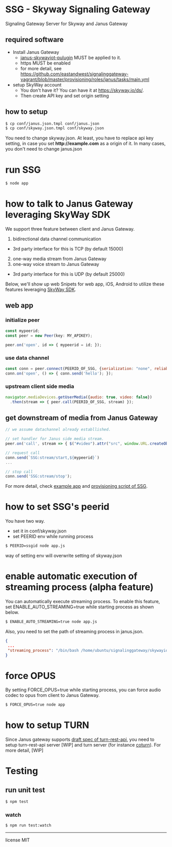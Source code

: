 # SSG - Skyway Signaling Gateway

Signaling Gateway Server for Skyway and Janus Gateway

## required software

* Install Janus Gateway
  - [janus-skywayiot-pulugin](https://github.com/eastandwest/janus-skywayiot-plugin) MUST be applied to it.
  - https MUST be enabled
  - for more detail, see https://github.com/eastandwest/signalinggateway-vagrant/blob/master/provisioning/roles/janus/tasks/main.yml
* setup SkyWay account
  - You don't have it? You can have it at https://skyway.io/ds/.
  - Then create API key and set origin setting

## how to setup

```bash
$ cp conf/janus.json.tmpl conf/janus.json
$ cp conf/skyway.json.tmpl conf/skyway.json
```

You need to change skyway.json. At least, you have to replace api key setting, in case you set __http://example.com__ as a origin of it.
In many cases, you don't need to change janus.json

# run SSG

```bash
$ node app
```

# how to talk to Janus Gateway leveraging SkyWay SDK

We support three feature between client and Janus Gateway.

1. bidirectional data channel communication
  - 3rd party interface for this is TCP (by default 15000)
2. one-way media stream from Janus Gateway
3. one-way voice stream to Janus Gateway
  - 3rd party interface for this is UDP (by default 25000)

Below, we'll show up web Snipets for web app, iOS, Android to utilize these features leveraging [SkyWay SDK](http://nttcom.github.io/skyway/en/index.html).

## web app

### initialize peer

```javascript
const mypeerid;
const peer = new Peer(key: MY_APIKEY);

peer.on('open', id => { mypeerid = id; });
```


### use data channel

```javascript
const conn = peer.connect(PEERID_OF_SSG, {serialization: "none", reliable: true});
conn.on('open', () => { conn.send('hello'); });
```

### upstream client side media

```javascript
navigator.mediaDevices.getUserMedia({audio: true, video: false})
  .then(stream => { peer.call(PEERID_OF_SSG, stream) });
```

## get downstream of media from Janus Gateway

```javascript
// we assume datachannel already establlished.

// set handler for Janus side media stream.
peer.on('call', stream => { $("#video").attr("src", window.URL.createObjectURL(stream) });

// request call
conn.send(`SSG:stream/start,${mypeerid}`)
...

// stop call
conn.send('SSG:stream/stop');
```

For more detail, check [example app](https://github.com/eastandwest/signalinggateway/blob/master/views/examples/index.ejs) and [provisioning script of SSG](https://github.com/eastandwest/signalinggateway-vagrant).


# how to set SSG's peerid

You have two way.

* set it in conf/skyway.json
* set PEERID env while running process

```bash
$ PEERID=ssgid node app.js
```

way of setting env will overwrite setting of skyway.json

# enable automatic execution of streaming process (alpha feature)

You can automatically execute streaming process. To enable this feature, set ENABLE_AUTO_STREAMING=true while starting process as shown below.

```bash
$ ENABLE_AUTO_STREAMING=true node app.js
```

Also, you need to set the path of streaming process in janus.json.

```janus.json
{
 ...
 "streaming_process": "/bin/bash /home/ubuntu/signalinggateway/skywayiot-sdk-test/media_streaming_transfer_test.sh"
}
```

# force OPUS

By setting FORCE_OPUS=true while starting process, you can force audio codec to opus from client to Janus Gateway.

```bash
$ FORCE_OPUS=true node app
```

# how to setup TURN

Since Janus gateway supports [draft spec of turn-rest-api](https://tools.ietf.org/html/draft-uberti-rtcweb-turn-rest-00), you need to setup turn-rest-api server [WIP] and turn server (for instance [coturn](https://github.com/coturn/coturn)). For more detail, [WIP]


# Testing

## run unit test

```bash
$ npm test
```

### watch

```bash
$ npm run test:watch
```

---
license MIT
